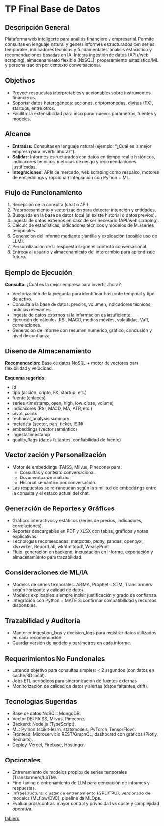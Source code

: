 
# TP Final Base de Datos

## Descripción General

Plataforma web inteligente para análisis financiero y empresarial. Permite consultas en lenguaje natural y genera informes estructurados con series temporales, indicadores técnicos y fundamentales, análisis estadístico y recomendaciones basadas en IA. Integra ingestión de datos (APIs/web scraping), almacenamiento flexible (NoSQL), procesamiento estadístico/ML y personalización por contexto conversacional.

## Objetivos

- Proveer respuestas interpretables y accionables sobre instrumentos financieros.
- Soportar datos heterogéneos: acciones, criptomonedas, divisas (FX), startups, entre otros.
- Facilitar la extensibilidad para incorporar nuevos parámetros, fuentes y modelos.

## Alcance

- **Entradas:** Consultas en lenguaje natural (ejemplo: “¿Cuál es la mejor empresa para invertir ahora?”).
- **Salidas:** Informes estructurados con datos en tiempo real e históricos, indicadores técnicos, métricas de riesgo y recomendaciones justificadas.
- **Integraciones:** APIs de mercado, web scraping como respaldo, motores de embeddings y (opcional) integración con Python + ML.

## Flujo de Funcionamiento

1. Recepción de la consulta (chat o API).
2. Preprocesamiento y vectorización para detectar intención y entidades.
3. Búsqueda en la base de datos local (si existe historial o datos previos).
4. Ingesta de datos externos en caso de ser necesario (API/web scraping).
5. Cálculo de estadísticas, indicadores técnicos y modelos de ML/series temporales.
6. Generación del informe mediante plantilla y explicación (posible uso de LLM).
7. Personalización de la respuesta según el contexto conversacional.
8. Entrega al usuario y almacenamiento del intercambio para aprendizaje futuro.

## Ejemplo de Ejecución

**Consulta:** ¿Cuál es la mejor empresa para invertir ahora?

- Vectorización de la pregunta para identificar horizonte temporal y tipo de activo.
- Consulta a la base de datos: precios, volumen, indicadores técnicos, noticias relevantes.
- Ingesta de datos externos si la información es insuficiente.
- Ejecución de cálculos: RSI, MACD, medias móviles, volatilidad, VaR, correlaciones.
- Generación de informe con resumen numérico, gráfico, conclusión y nivel de confianza.

## Diseño de Almacenamiento

**Recomendación:** Base de datos NoSQL + motor de vectores para flexibilidad y velocidad.

**Esquema sugerido:**
- id
- tipo (acción, cripto, FX, startup, etc.)
- fuente (enlaces)
- series (timestamp, open, high, low, close, volume)
- indicadores (RSI, MACD, MA, ATR, etc.)
- pivot_points
- technical_analysis.summary
- metadata (sector, país, ticker, ISIN)
- embeddings (vector semántico)
- ingesta.timestamp
- quality_flags (datos faltantes, confiabilidad de fuente)

## Vectorización y Personalización

- Motor de embeddings (FAISS, Milvus, Pinecone) para:
    - Consultas y contexto conversacional.
    - Documentos de análisis.
    - Historial semántico por conversación.
- Las respuestas se re-ranquean según la similitud de embeddings entre la consulta y el estado actual del chat.

## Generación de Reportes y Gráficos

- Gráficos interactivos y estáticos (series de precios, indicadores, correlaciones).
- Reportes descargables en PDF y XLSX con tablas, gráficos y notas explicativas.
- Tecnologías recomendadas: matplotlib, plotly, pandas, openpyxl, xlsxwriter, ReportLab, wkhtmltopdf, WeasyPrint.
- Flujo: generación en backend, incrustación en informe, exportación y almacenamiento para trazabilidad.

## Consideraciones de ML/IA

- Modelos de series temporales: ARIMA, Prophet, LSTM, Transformers según horizonte y calidad de datos.
- Modelos explicables: siempre incluir justificación y grado de confianza.
- Integración con Python + MATE 3: confirmar compatibilidad y recursos disponibles.

## Trazabilidad y Auditoría

- Mantener ingestion_logs y decision_logs para registrar datos utilizados en cada recomendación.
- Guardar versión de modelo y parámetros en cada informe.

## Requerimientos No Funcionales

- Latencia objetivo para consultas simples: < 2 segundos (con datos en caché/BD local).
- Jobs ETL periódicos para sincronización de fuentes externas.
- Monitorización de calidad de datos y alertas (datos faltantes, drift).

## Tecnologías Sugeridas

- Base de datos NoSQL: MongoDB.
- Vector DB: FAISS, Milvus, Pinecone.
- Backend: Node.js (TypeScript).
- ML: Python (scikit-learn, statsmodels, PyTorch, TensorFlow).
- Frontend: Microservicio REST/GraphQL, dashboard con gráficos (Plotly, Recharts).
- Deploy: Vercel, Firebase, Hostinger.

## Opcionales

- Entrenamiento de modelos propios de series temporales (Transformers/LSTM).
- Fine-tuning o entrenamiento de LLM para generación de informes y respuestas.
- Infraestructura: cluster de entrenamiento (GPU/TPU), versionado de modelos (MLflow/DVC), pipeline de MLOps.
- Evaluar pros/contras: mayor control y privacidad vs coste y complejidad operativa.

[tablero](https://www.notion.so/263aabf0ff7280dc8217c381c8a95c7b?pvs=21)
